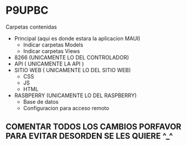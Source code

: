 # P9UPBC
Carpetas contenidas
- Principal (aqui es donde estara la aplicacion MAUI)
  - Indicar carpetas Models
  - Indicar carpetas Views
- 8266 (UNICAMENTE LO DEL CONTROLADOR)
- API ( UNICAMENTE LA API )
- SITIO WEB ( UNICAMENTE LO DEL SITIO WEB)
  - CSS
  - JS
  - HTML
- RASBPERRY (UNICAMENTE LO DEL RASPBERRY)
  - Base de datos
  - Configuracion para acceso remoto
## COMENTAR TODOS LOS CAMBIOS PORFAVOR PARA EVITAR DESORDEN SE LES QUIERE ^_^
